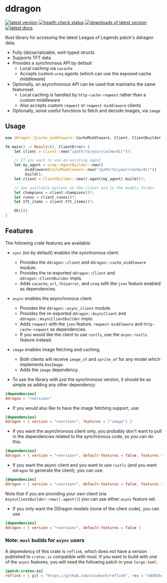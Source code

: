 # ddragon

[![latest version](https://img.shields.io/crates/v/ddragon?style=flat-square)](https://crates.io/crates/ddragon) [![health check status](https://img.shields.io/github/actions/workflow/status/kade-robertson/ddragon/health.yml?label=health&style=flat-square)](https://github.com/kade-robertson/ddragon/actions/workflows/health.yml) [![downloads of latest version](https://img.shields.io/crates/d/ddragon?style=flat-square)](https://crates.io/crates/ddragon) [![latest docs](https://img.shields.io/docsrs/ddragon?style=flat-square)](https://docs.rs/ddragon/latest/ddragon/)

Rust library for accessing the latest League of Legends patch's ddragon data.

- Fully (de)serializable, well-typed structs
- Supports TFT data
- Provides a synchronous API by default
  - Local caching via `cacache`
  - Accepts custom `ureq` agents (which can use the exposed cache middleware)
- Optionally, an asynchronous API can be used that maintains the same featureset
  - Local caching is handled by `http-cache-reqwest` rather than a custom middleware
  - Also accepts custom `reqwest` or `reqwest-middleware` clients
- Optionally, some useful functions to fetch and decode images, via `image`

## Usage

```rust
use ddragon::{cache_middleware::CacheMiddleware, Client, ClientBuilder, ClientError};

fn main() -> Result<(), ClientError> {
    let client = Client::new("/path/to/your/cache/dir")?;

    // If you want to use an existing agent
    let my_agent = ureq::AgentBuilder::new()
        .middleware(CacheMiddleware::new("/path/to/your/cache/dir"))
        .build();
    let client = ClientBuilder::new().agent(my_agent).build()?;

    // See available options on the client and in the models folder.
    let champions = client.champions()?;
    let runes = client.runes()?;
    let tft_items = client.tft_items()?;

    Ok(())
}
```

## Features

The following crate features are available:

- `sync` (on by default) enables the synchronous client.
  - Provides the `ddragon::client` and `ddragon::cache_middleware` module.
  - Provides the re-exported `ddragon::Client` and `ddragon::ClientBuilder` impls.
  - Adds `cacache`, `url`, `thiserror`, and `ureq` with the `json` feature enabled as dependencies.
- `async` enables the asynchronous client.
  - Provides the `ddragon::async_client` module.
  - Provides the re-exported `ddragon::AsyncClient` and `ddragon::AsyncClientBuilder` impls.
  - Adds `reqwest` with the `json` feature, `reqwest-middleware` and `http-cache-reqwest` as dependencies.
  - If you would like the client to use `rustls`, use the `async-rustls` feature instead.
- `image` enables image fetching and caching.

  - Both clients will receive `image_of` and `sprite_of` for any model which implements `HasImage`.
  - Adds the `image` dependency.

- To use the library with just the synchronous version, it should be as simple as adding any other dependency:

```toml
[dependencies]
ddragon = "<version>"
```

- If you would also like to have the image fetching support, use:

```toml
[dependencies]
ddragon = { version = "<version>", features = ["image"] }
```

- If you want the asynchronous client only, you probably don't want to pull in the dependencies related to the synchronous code, so you can do this:

```toml
[dependencies]
ddragon = { version = "<version>", default-features = false, features = ["async"] }
```

- If you want the async client and you want to use `rustls` (and you want `ddragon` to generate the client), you can use:

```toml
[dependencies]
ddragon = { version = "<version>", default-features = false, features = ["async-rustls"] }
```

Note that if you are providing your own client (via `AsyncClientBuilder::new().agent()`) you can use either `async` feature set.

- If you only want the DDragon models (none of the client code), you can use

```toml
[dependencies]
ddragon = { version = "<version>", default-features = false }
```

### Note: `musl` builds for `async` users

A dependency of this crate is `reflink`, which does not have a version published to `crates.io` compatible with musl.
If you want to build with one of the `async` features, you will need the following patch in your `Cargo.toml`:

```toml
[patch.crates-io]
reflink = { git = "https://github.com/nicokoch/reflink", rev = "e8d93b46" }
```
